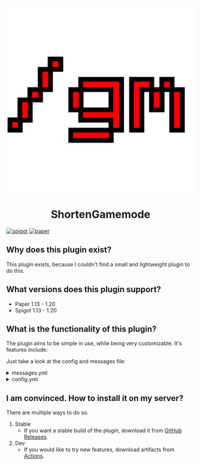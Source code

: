 <img align="center" src="media/logo.png">
<h1 align="center">ShortenGamemode</h1>

[![spigot](https://cdn.jsdelivr.net/npm/@intergrav/devins-badges@3/assets/compact/supported/spigot_vector.svg)](https://www.spigotmc.org/resources/shortengamemode.110736/)
[![paper](https://cdn.jsdelivr.net/npm/@intergrav/devins-badges@3/assets/compact/supported/paper_vector.svg)](https://forums.papermc.io/threads/shortengamemode.812/)
## Why does this plugin exist?
This plugin exists, because I couldn't find a small and lightweight plugin to do this.

## What versions does this plugin support?
 - Paper 1.13 - 1.20
 - Spigot 1.13 - 1.20

## What is the functionality of this plugin?
The plugin aims to be simple in use, while being very customizable. It's features include:

Just take a look at the config and messages file:  
<details>
<summary>messages.yml</summary>

```yaml
prefix: "&3&l[SG] "
not-enough-args-or-too-many-console: "&cNot enough args or too many!\nUsage: /{0} <survival/creative/adventure/spectator/0/1/2/3> <player name>" # {0} being the command run. Can be skipped.
not-enough-args-or-too-many: "&cInvalid command!\nUsage: /{0} <survival/creative/adventure/spectator/0/1/2/3> [player name]" # {0} being the command run. Can be skipped
no-permission: "&cYou don't have the necessary permission node to execute this command!"
player-offline: "&cThis player is offline!"
no-gamemode-permission: "&cYou don't have the permission to change your gamemode to {0} mode!" # {0} is the gamemode. Can be skipped
change-notify: "&2Your gamemode has been changed to {0} by {1}" # {0} is the gamemode, {1} is the person who did it. Can be skipped[Spigot](https://www.spigotmc.org/resources/shortengamemode.110736/)
change-success: "&2You have changed {1}'s gamemode to {0} ." # {0} is the gamemode, {1} is the person you changed the gamemode. Can be skipped
your-change-success: "&2You have changed your gamemode to {0} mode." # {0} is the gamemode. Can be skipped
change-notify-console: "&2Your gamemode has been changed to {0} mode." # {0} is the gamemode. Can be skipped
survival: "survival"
creative: "creative"
adventure: "adventure"
spectator: "spectator"
```

</details>
<details>
<summary>config.yml</summary>

```yaml
enable-permissions: true # This is a boolean! Can be false or true
permission-node: pl.majlitech.admin.gamemode
enable-specific-gamemode-permissions: true # This is (also) a boolean! Can be false or true
permission-node-survival: pl.majlitech.admin.gamemode.survival
permission-node-creative: pl.majlitech.admin.gamemode.creative
permission-node-adventure: pl.majlitech.admin.gamemode.adventure
permission-node-spectator: pl.majlitech.admin.gamemode.spectator
```

</details>

## I am convinced. How to install it on my server?
There are multiple ways to do so.
1. Stable
    - If you want a stable build of the plugin, download it from [GitHub Releases](https://github.com/MajliTech/ShortenGamemode/releases).
2. Dev
    - If you would like to try new features, download artifacts from [Actions](https://github.com/MajliTech/ShortenGamemode/actions). 

